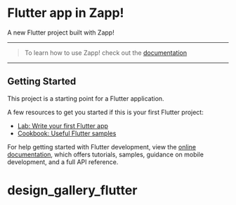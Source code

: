 # Flutter app in Zapp!

A new Flutter project built with Zapp!

----

> To learn how to use Zapp! check out the [documentation](https://docs.zapp.run)

----

## Getting Started

This project is a starting point for a Flutter application.

A few resources to get you started if this is your first Flutter project:

- [Lab: Write your first Flutter app](https://docs.flutter.dev/get-started/codelab)
- [Cookbook: Useful Flutter samples](https://docs.flutter.dev/cookbook)

For help getting started with Flutter development, view the
[online documentation](https://docs.flutter.dev/), which offers tutorials,
samples, guidance on mobile development, and a full API reference.

# design_gallery_flutter
